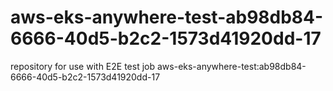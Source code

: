 # aws-eks-anywhere-test-ab98db84-6666-40d5-b2c2-1573d41920dd-17
repository for use with E2E test job aws-eks-anywhere-test:ab98db84-6666-40d5-b2c2-1573d41920dd-17
